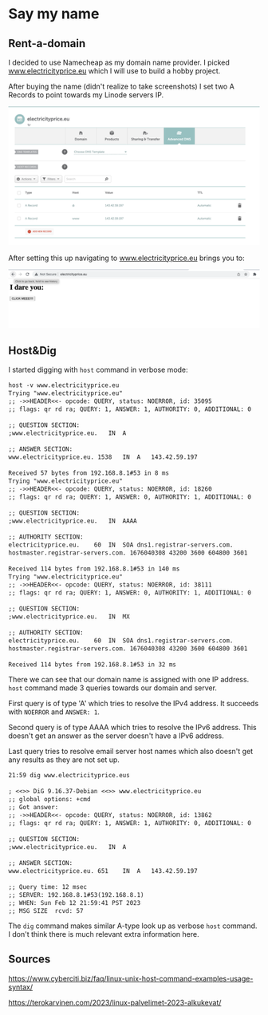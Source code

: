 # Say my name

## Rent-a-domain

I decided to use Namecheap as my domain name provider. I picked www.electricityprice.eu which I will use to build a hobby project.

After buying the name (didn't realize to take screenshots) I set two A Records to point towards my Linode servers IP.

![A Records](/assets/images/arecords.png)

After setting this up navigating to www.electricityprice.eu brings you to:

![ElectricityPrice](/assets/images/electricitypricedoteu.png)

## Host&Dig

I started digging with `host` command in verbose mode:

	host -v www.electricityprice.eu
	Trying "www.electricityprice.eu"
	;; ->>HEADER<<- opcode: QUERY, status: NOERROR, id: 35095
	;; flags: qr rd ra; QUERY: 1, ANSWER: 1, AUTHORITY: 0, ADDITIONAL: 0
	
	;; QUESTION SECTION:
	;www.electricityprice.eu.	IN	A
	
	;; ANSWER SECTION:
	www.electricityprice.eu. 1538	IN	A	143.42.59.197
	
	Received 57 bytes from 192.168.8.1#53 in 8 ms
	Trying "www.electricityprice.eu"
	;; ->>HEADER<<- opcode: QUERY, status: NOERROR, id: 18260
	;; flags: qr rd ra; QUERY: 1, ANSWER: 0, AUTHORITY: 1, ADDITIONAL: 0
	
	;; QUESTION SECTION:
	;www.electricityprice.eu.	IN	AAAA
	
	;; AUTHORITY SECTION:
	electricityprice.eu.	60	IN	SOA	dns1.registrar-servers.com. hostmaster.registrar-servers.com. 1676040308 43200 3600 604800 3601
	
	Received 114 bytes from 192.168.8.1#53 in 140 ms
	Trying "www.electricityprice.eu"
	;; ->>HEADER<<- opcode: QUERY, status: NOERROR, id: 38111
	;; flags: qr rd ra; QUERY: 1, ANSWER: 0, AUTHORITY: 1, ADDITIONAL: 0
	
	;; QUESTION SECTION:
	;www.electricityprice.eu.	IN	MX
	
	;; AUTHORITY SECTION:
	electricityprice.eu.	60	IN	SOA	dns1.registrar-servers.com. hostmaster.registrar-servers.com. 1676040308 43200 3600 604800 3601
	
	Received 114 bytes from 192.168.8.1#53 in 32 ms
	

There we can see that our domain name is assigned with one IP address. `host` command made 3 queries towards our domain and server.

First query is of type 'A' which tries to resolve the IPv4 address. It succeeds with `NOERROR`  and `ANSWER: 1`.

Second query is of type AAAA which tries to resolve the IPv6 address. This doesn't get an answer as the server doesn't have a IPv6 address.

Last query tries to resolve email server host names which also doesn't get any results as they are not set up.

	21:59 dig www.electricityprice.eus
	
	; <<>> DiG 9.16.37-Debian <<>> www.electricityprice.eu
	;; global options: +cmd
	;; Got answer:
	;; ->>HEADER<<- opcode: QUERY, status: NOERROR, id: 13862
	;; flags: qr rd ra; QUERY: 1, ANSWER: 1, AUTHORITY: 0, ADDITIONAL: 0
	
	;; QUESTION SECTION:
	;www.electricityprice.eu.	IN	A
	
	;; ANSWER SECTION:
	www.electricityprice.eu. 651	IN	A	143.42.59.197
	
	;; Query time: 12 msec
	;; SERVER: 192.168.8.1#53(192.168.8.1)
	;; WHEN: Sun Feb 12 21:59:41 PST 2023
	;; MSG SIZE  rcvd: 57
	
The `dig` command makes similar A-type look up as verbose `host` command. I don't think there is much relevant extra information here.

## Sources

https://www.cyberciti.biz/faq/linux-unix-host-command-examples-usage-syntax/

https://terokarvinen.com/2023/linux-palvelimet-2023-alkukevat/
